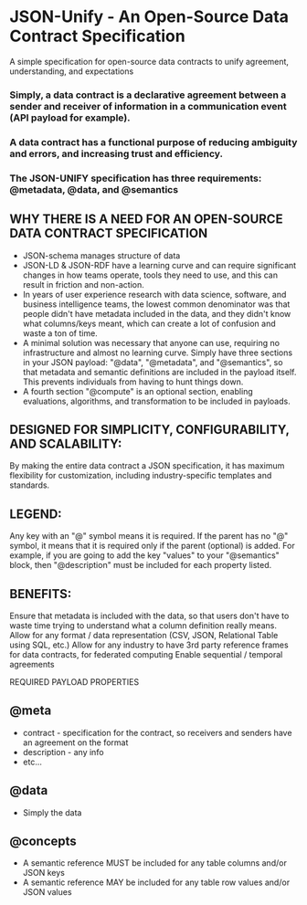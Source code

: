 # JSON-Unify - An Open-Source Data Contract Specification 
A simple specification for open-source data contracts to unify agreement, understanding, and expectations

### Simply, a data contract is a declarative agreement between a sender and receiver of information in a communication event (API payload for example).
### A data contract has a functional purpose of reducing ambiguity and errors, and increasing trust and efficiency.
### The JSON-UNIFY specification has three requirements: @metadata, @data, and @semantics

## WHY THERE IS A NEED FOR AN OPEN-SOURCE DATA CONTRACT SPECIFICATION
- JSON-schema manages structure of data 
- JSON-LD & JSON-RDF have a learning curve and can require significant changes in how teams operate, tools they need to use, and this can result in friction and non-action.
- In years of user experience research with data science, software, and business intelligence teams, the lowest common denominator was that people didn't have metadata included in the data, and they didn't know what columns/keys meant, which can create a lot of confusion and waste a ton of time.
- A minimal solution was necessary that anyone can use, requiring no infrastructure and almost no learning curve. Simply have three sections in your JSON payload: "@data", "@metadata", and "@semantics", so that metadata and semantic definitions are included in the payload itself. This prevents individuals from having to hunt things down.
- A fourth section "@compute" is an optional section, enabling evaluations, algorithms, and transformation to be included in payloads. 

## DESIGNED FOR SIMPLICITY, CONFIGURABILITY, AND SCALABILITY:
By making the entire data contract a JSON specification, it has maximum flexibility for customization, including industry-specific templates and standards.

## LEGEND:
Any key with an "@" symbol means it is required. If the parent has no "@" symbol, it means that it is required only if the parent (optional) is added. For example, if you are going to add the key "values" to your "@semantics" block, then "@description" must be included for each property listed.

## BENEFITS:
Ensure that metadata is included with the data, so that users don't have to waste time trying to understand what a column definition really means.
Allow for any format / data representation (CSV, JSON, Relational Table using SQL, etc.)
Allow for any industry to have 3rd party reference frames for data contracts, for federated computing
Enable sequential / temporal agreements

REQUIRED PAYLOAD PROPERTIES
## @meta
- contract - specification for the contract, so receivers and senders have an agreement on the format
- description - any info
- etc...

## @data
- Simply the data

## @concepts
- A semantic reference MUST be included for any table columns and/or JSON keys
- A semantic reference MAY be included for any table row values and/or JSON values



